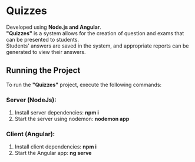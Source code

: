 # Quizzes

Developed using **Node.js and Angular**.\
**"Quizzes"** is a system allows for the creation of question and exams that can be presented to students.\
Students' answers are saved in the system, and appropriate reports can be generated to view their answers.


## Running the Project

To run the **"Quizzes"** project, execute the following commands:

### Server (NodeJs):

1. Install server dependencies: **npm i**
2. Start the server using nodemon: **nodemon app**

### Client (Angular):

1. Install client dependencies: **npm i**
2. Start the Angular app: **ng serve**
